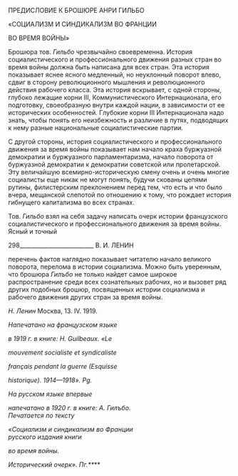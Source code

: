 ПРЕДИСЛОВИЕ К БРОШЮРЕ АНРИ ГИЛЬБО

«СОЦИАЛИЗМ И СИНДИКАЛИЗМ ВО ФРАНЦИИ

ВО ВРЕМЯ ВОЙНЫ»

Брошюра тов. _Гильбо_ чрезвычайно своевременна. История социалистического и профессионального движения разных стран во время войны должна быть написана для всех стран. Эта история показывает яснее ясного медленный, но неуклонный поворот влево, сдвиг в сторону революционного мышления и революционного действия рабоче­го класса. Эта история вскрывает, с одной стороны, глубоко лежащие корни III, Ком­мунистического Интернационала, его подготовку, своеобразную внутри каждой нации, в зависимости от ее исторических особенностей. Глубокие корни III Интернационала надо знать, чтобы понять его неизбежность и различие в путях, подводящих к нему разные национальные социалистические партии.

С другой стороны, история социалистического и профессионального движения за время войны показывает нам начало краха буржуазной демократии и буржуазного пар­ламентаризма, начало поворота от буржуазной демократии к демократии советской или пролетарской. Эту величайшую всемирно-историческую смену очень и очень многие социалисты еще никак не могут понять, будучи скованы цепями рутины, филистерским преклонением перед тем, что есть и что было вчера, мещанской слепотой по отноше­нию к тому, что рождает история гибнущего капитализма во всех странах.

Тов. _Гильбо_ взял на себя задачу написать очерк истории французского социалисти­ческого и профессионального движения за время войны. Ясный и точный

  

298__________________________ В. И. ЛЕНИН

перечень фактов наглядно показывает читателю начало великого поворота, перелома в истории социализма. Можно быть уверенным, что брошюра _Гилъбо_ не только найдет самое широкое распространение среди всех сознательных рабочих, но и вызовет ряд других подобных брошюр, посвященных истории социализма и рабочего движения других стран за время войны.

_Н. Ленин_ Москва, 13. IV. 1919.

_Напечатано на французском языке_

_в 1919 г. в книге:_ _H. Guilbeaux. «Le_

_mouvement socialiste et syndicaliste_

_français pendant la guerre (Esquisse_

_historique)._ _1914—1918»._ _Pg._

_На русском языке впервые_

_напечатано в 1920 г. в книге: А. Гилъбо.                                                      Печатается по тексту_

_«Социализм и синдикализм во Франции_                                                       _русского издания книги_

_во время войны._

_Исторический очерк». Пг.**_**
